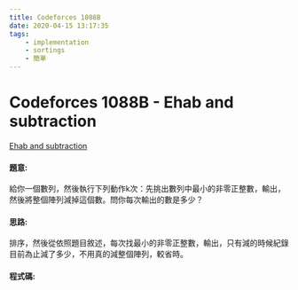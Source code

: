 ```yaml
---
title: Codeforces 1088B
date: 2020-04-15 13:17:35
tags:
    - implementation
    - sortings
    - 簡單
---
```

# Codeforces 1088B - Ehab and subtraction
[Ehab and subtraction](https://codeforces.com/problemset/problem/1088/B)


#### 題意:
給你一個數列，然後執行下列動作k次：先挑出數列中最小的非零正整數，輸出，然後將整個陣列減掉這個數。問你每次輸出的數是多少？
<!-- more -->
#### 思路:
排序，然後從依照題目敘述，每次找最小的非零正整數，輸出，只有減的時候紀錄目前為止減了多少，不用真的減整個陣列，較省時。

#### 程式碼:
<script src="https://gist.github.com/Daviswww/e573aee1ccb5f6ffd757ec02c778c7a6.js"></script>